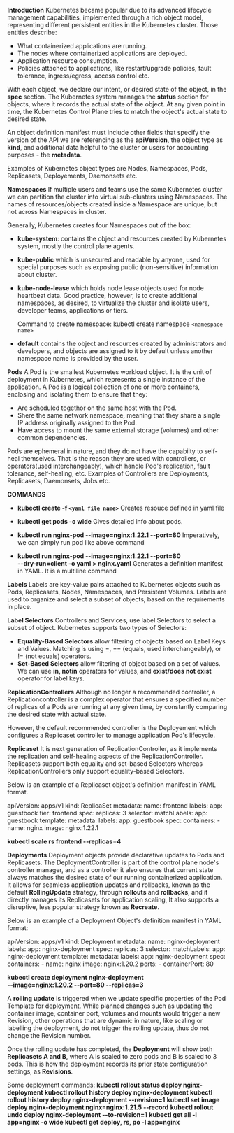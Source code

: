 **Introduction**
Kubernetes became popular due to its advanced lifecycle management capabilities, implemented through a rich object model, representing different persistent entities in the Kubernetes cluster. Those entities describe:

- What containerized applications are running.
- The nodes where containerized applications are deployed.
- Application resource consumption.
- Policies attached to applications, like restart/upgrade policies, fault tolerance, ingress/egress, access control etc.

With each object, we declare our intent, or desired state of the object, in the <b>spec</b> section. The Kubernetes system manages the <b>status</b> section for objects, where it records the actual state of the object. At any given point in time, the Kubernetes Control Plane tries to match the object's actual state to desired state.

An object definition manifest must include other fields that specify the version of the API we are referencing as the <b>apiVersion</b>, the object type as <b>kind</b>, and additional data helpful to the cluster or users for accounting purposes - the <b>metadata</b>.

Examples of Kubernetes object types are Nodes, Namespaces, Pods, Replicasets, Deployements, Daemonsets etc.

**Namespaces**
If multiple users and teams use the same Kubernetes cluster we can partition the cluster into virtual sub-clusters using Namespaces. The names of resources/objects created inside a Namespace are unique, but not across Namespaces in cluster.

Generally, Kubernetes creates four Namespaces out of the box:

- <b>kube-system</b>: contains the object and resources created by Kubernetes system, mostly the control plane agents.
- <b>kube-public</b> which is unsecured and readable by anyone, used for special purposes such as exposing public (non-sensitive) information about cluster.
- <b>kube-node-lease</b> which holds node lease objects used for node heartbeat data. Good practice, however, is to create additional namespaces, as desired, to virtualize the cluster and isolate users, developer teams, applications or tiers.

    Command to create namespace: kubectl create namespace `<namespace name>`

- <b>default</b> contains the object and resources created by administrators and developers, and objects are assigned to it by default unless another namespace name is provided by the user.


**Pods**
A Pod is the smallest Kubernetes workload object. It is the unit of deployment in Kubernetes, which represents a single instance of the application. A Pod is a logical collection of one or more containers, enclosing and isolating them to ensure that they:

- Are scheduled togethor on the same host with the Pod.
- Shere the same network namespace, meaning that they share a single IP address originally assigned to the Pod.
- Have access to mount the same external storage (volumes) and other common dependencies.

Pods are ephemeral in nature, and they do not have the capabilty to self-heal themselves. That is the reason they are used with controllers, or operators(used interchangeably), which handle Pod's replication, fault tolerance, self-healing, etc. Examples of Controllers are Deployments, Replicasets, Daemonsets, Jobs etc.

**COMMANDS**

- **kubectl create -f `<yaml file name>`**
    Creates resouce defined in yaml file

- **kubectl get pods -o wide**
Gives detailed info about pods.

- **kubectl run nginx-pod --image=nginx:1.22.1 --port=80**
    Imperatively, we can simply run pod like above command

- **kubectl run nginx-pod --image=nginx:1.22.1 --port=80 \
--dry-run=client -o yaml > nginx.yaml**
Generates a definition manifest in YAML. It is a multiline command


**Labels**
Labels are key-value pairs attached to Kubernetes objects such as Pods, Replicasets, Nodes, Namespaces, and Persistent Volumes. Labels are used to organize and select a subset of objects, based on the requirements in place.

**Label Selectors**
Controllers and Services, use label Selectors to select a subset of object. Kubernetes supports two types of Selectors:

- **Equality-Based Selectors**
allow filtering of objects based on Label Keys and Values. Matching is using =, == (equals, used interchangeably), or != (not equals) operators.
- **Set-Based Selectors**
allow filtering of object based on a set of values. We can use **in, notin** operators for values, and **exist/does not exist** operator for label keys.


**ReplicationControllers**
Although no longer a recommended controller, a Replicationcontroller is a complex operator that ensures a specified number of replicas of a Pods are running at any given time, by constantly comparing the desired state with actual state.

However, the default recommended controller is the Deployement which configures a Replicaset controller to manage application Pod's lifecycle.


**Replicaset**
It is next generation of ReplicationController, as it implements the replication and self-healing aspects of the ReplicationController. Replicasets support both equality and set-based Selectors whereas ReplicationControllers only support equality-based Selectors.

Below is an example of a Replicaset object's definition manifest in YAML format.

apiVersion: apps/v1
kind: ReplicaSet
metadata:
  name: frontend
  labels:
    app: guestbook
    tier: frontend
spec:
  replicas: 3
  selector:
    matchLabels:
      app: guestbook
  template:
    metadata:
      labels:
        app: guestbook
    spec:
      containers:
      - name: nginx
        image: nginx:1.22.1


**kubectl scale rs frontend --replicas=4**


**Deployments**
Deployment objects provide declarative updates to Pods and Replicasets. The DeploymentController is part of the control plane node's controller manager, and as a controller it also ensures that current state always matches the desired state of our running containerized application. It allows for seamless application updates and rollbacks, known as the default **RollingUpdate** strategy, through **rollouts** and **rollbacks**, and it directly manages its Replicasets for application scaling, It also supports a disruptive, less popular strategy known as **Recreate**.

Below is an example of a Deployment Object's definition manifest in YAML format:

apiVersion: apps/v1
kind: Deployment
metadata:
  name: nginx-deployment
  labels:
    app: nginx-deployment
spec:
  replicas: 3
  selector:
    matchLabels:
      app: nginx-deployment
  template:
    metadata:
      labels:
        app: nginx-deployment
    spec:
      containers:
      - name: nginx
        image: nginx:1.20.2
        ports:
        - containerPort: 80
        

**kubectl create deployment nginx-deployment \
--image=nginx:1.20.2 --port=80 --replicas=3**

A **rolling update** is triggered when we update specific properties of the Pod Template for deployment. While planned changes such as updating the container image, container port, volumes and mounts would trigger a new Revision, other operations that are dynamic in nature, like scaling or labelling the deployment, do not trigger the rolling update, thus do not change the Revision number.

Once the rolling update has completed, the **Deployment** will show both **Replicasets A and B**, where A is scaled to zero pods and B is scaled to 3 pods. This is how the deployment records its prior state configuration settings, as **Revisions**.

Some deployment commands:
**kubectl rollout status deploy nginx-deployment**
**kubectl rollout history deploy nginx-deployment**
**kubectl rollout history deploy nginx-deployment --revision=1**
**kubectl set image deploy nginx-deployment nginx=nginx:1.21.5 --record**
**kubectl rollout undo deploy nginx-deployment  --to-revision=1**
**kubectl get all -l app=nginx -o wide**
**kubectl get deploy, rs, po -l app=nginx**
